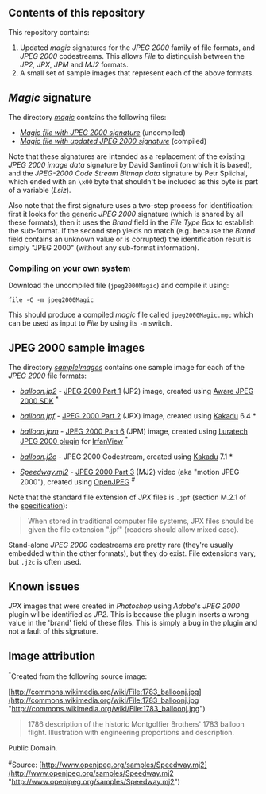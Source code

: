 ## Contents of this repository
This repository contains:

1. Updated *magic* signatures for the *JPEG 2000* family of file formats, and *JPEG 2000* codestreams. This allows *File* to distinguish between the *JP2*, *JPX*, *JPM* and *MJ2* formats. 
2. A small set of sample images that represent each of the above formats.

## *Magic* signature
The directory [*magic*][magic] contains the following files:

+ [*Magic file with JPEG 2000 signature*][magicUncompiled] (uncompiled)
+ [*Magic file with updated JPEG 2000 signature*][magicCompiled] (compiled)

Note that these signatures are intended as a replacement of the existing *JPEG 2000 image data* signature by David Santinoli (on which it is based), and the *JPEG-2000 Code Stream Bitmap data* signature by Petr Splichal, which ended with an `\x00` byte that shouldn't be included as this byte is part of a variable (*Lsiz*).

Also note that the first signature uses a two-step process for identification: first it looks for the generic *JPEG 2000* signature (which is shared by all these formats), then it uses the *Brand* field in the *File Type Box* to establish the sub-format. If the second step yields no match (e.g. because the *Brand* field contains an unknown value or is corrupted) the identification result is simply "JPEG 2000" (without any sub-format information).

### Compiling on your own system
Download the uncompiled file (`jpeg2000Magic`) and compile it using:

`file -C -m jpeg2000Magic`

This should produce a compiled *magic* file called `jpeg2000Magic.mgc` which can be used as input to *File* by using its `-m` switch.

## JPEG 2000 sample images
The directory [*sampleImages*][sampleImages] contains one sample image for each of the *JPEG 2000* file formats:

+ [*balloon.jp2*][sampleJP2] - [JPEG 2000 Part 1][JP2] (JP2) image, created using [Aware JPEG 2000 SDK][Aware] <sup>*</sup>

+ [*balloon.jpf*][sampleJPX] - [JPEG 2000 Part 2][JPX] (JPX) image, created using [Kakadu][Kakadu] 6.4 *

+ [*balloon.jpm*][sampleJPM] - [JPEG 2000 Part 6][JPM] (JPM) image, created using [Luratech JPEG 2000 plugin][Luratech] for [IrfanView][IrfanView] <sup>*</sup>

+ [*balloon.j2c*][sampleJ2C] - JPEG 2000 Codestream, created using [Kakadu][Kakadu] 7.1 *


+ [*Speedway.mj2*][sampleMJ2] - [JPEG 2000 Part 3][MJ2] (MJ2) video (aka "motion JPEG 2000"), created using [OpenJPEG][OpenJPEG] <sup>\#</sup>

Note that the standard file extension of *JPX* files is `.jpf` (section M.2.1 of the [specification][JPX]):

> When stored in traditional computer file systems, JPX files
> should be given the file extension ".jpf" (readers should allow mixed case).

Stand-alone *JPEG 2000* codestreams are pretty rare (they're usually embedded within the other formats), but they do exist. File extensions vary, but `.j2c` is often used.

## Known issues
*JPX* images that were created in *Photoshop* using *Adobe*'s *JPEG 2000* plugin wil be identified as *JP2*. This is because the plugin inserts a wrong value in the 'brand' field of these files. This is simply a bug in the plugin and not a fault of this signature.    

## Image attribution

<sup>*</sup>Created from the following source image: 


[http://commons.wikimedia.org/wiki/File:1783_balloonj.jpg](http://commons.wikimedia.org/wiki/File:1783_balloonj.jpg "http://commons.wikimedia.org/wiki/File:1783_balloonj.jpg")

> 1786 description of the historic Montgolfier Brothers' 1783 balloon flight. Illustration with engineering proportions and description.

Public Domain.

<sup>#</sup>Source: 
[http://www.openjpeg.org/samples/Speedway.mj2](http://www.openjpeg.org/samples/Speedway.mj2 "http://www.openjpeg.org/samples/Speedway.mj2")


[JP2]:http://www.jpeg.org/public/15444-1annexi.pdf
[JPX]:http://www.jpeg.org/public/15444-2annexm.pdf
[JPM]:http://www.jpeg.org/public/fcd15444-6.pdf
[MJ2]:http://www.jpeg.org/public/fcd15444-3.pdf

[Aware]:http://www.aware.com/imaging/jpeg2000sdk.html
[Kakadu]:http://www.kakadusoftware.com/
[Luratech]:https://www.luratech.com/en/products/imaging-solutions/additional-imaging-solutions.html
[IrfanView]:http://www.irfanview.com/
[OpenJPEG]:http://www.openjpeg.org/



[sampleJP2]:https://github.com/bitsgalore/jp2kMagic/tree/master/sampleImages/balloon.jp2
[sampleJPX]:https://github.com/bitsgalore/jp2kMagic/tree/master/sampleImages/balloon.jpf
[sampleJPM]:https://github.com/bitsgalore/jp2kMagic/tree/master/sampleImages/balloon.jpm
[sampleJ2C]:https://github.com/bitsgalore/jp2kMagic/tree/master/sampleImages/balloon.j2c
[sampleMJ2]:https://github.com/bitsgalore/jp2kMagic/tree/master/sampleImages/Speedway.mj2
[sampleImages]:https://github.com/bitsgalore/jp2kMagic/tree/master/sampleImages/
[magic]:https://github.com/bitsgalore/jp2kMagic/tree/master/magic/

[magicUncompiled]:https://github.com/bitsgalore/jp2kMagic/tree/master/magic/jpeg2000Magic
[magicCompiled]:https://github.com/bitsgalore/jp2kMagic/tree/master/magic/jpeg2000Magic.mgc
